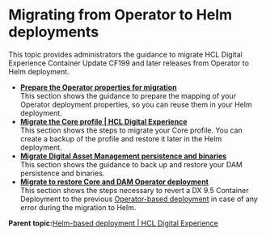 # Migrating from Operator to Helm deployments

This topic provides administrators the guidance to migrate HCL Digital Experience Container Update CF199 and later releases from Operator to Helm deployment.

-   **[Prepare the Operator properties for migration](../containerization/helm_extract_operator_properties.md)**  
 This section shows the guidance to prepare the mapping of your Operator deployment properties, so you can reuse them in your Helm deployment.
-   **[Migrate the Core profile \| HCL Digital Experience](../containerization/helm_operator_core_migration.md)**  
 This section shows the steps to migrate your Core profile. You can create a backup of the profile and restore it later in the Helm deployment.
-   **[Migrate Digital Asset Management persistence and binaries](../containerization/helm_dam_migration.md)**  
 This section shows the guidance to back up and restore your DAM persistence and binaries.
-   **[Migrate to restore Core and DAM Operator deployment](../containerization/helm_fallback_migration_Operator_deployment.md)**  
 This section shows the steps necessary to revert a DX 9.5 Container Deployment to the previous [Operator-based deployment](deploy_container_platforms.md) in case of any error during the migration to Helm.

**Parent topic:**[Helm-based deployment \| HCL Digital Experience](../containerization/helm.md)

